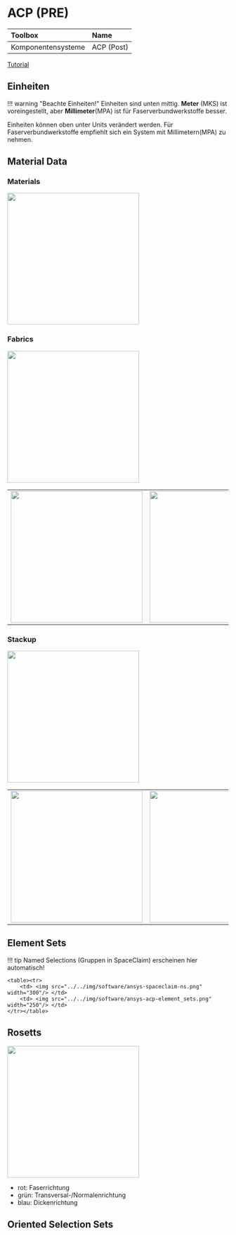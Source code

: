 # ACP (PRE)

| Toolbox  | Name  |
|:--- | :--- |
| Komponentensysteme | ACP (Post) |


[Tutorial](https://www.youtube.com/watch?v=f2Nik2-Qs0M&list=PLvsJbyBB0CMd4MRh5_BCWxVdnD6jaaIQf)

## Einheiten

!!! warning "Beachte Einheiten!"
    Einheiten sind unten mittig.
    **Meter** (MKS) ist voreingestellt, aber **Millimeter**(MPA) ist für Faserverbundwerkstoffe besser.

Einheiten können oben unter Units verändert werden.
Für Faserverbundwerkstoffe empfiehlt sich ein System mit Millimetern(MPA) zu nehmen.

## Material Data

### Materials

<img src="../../img/software/ansys-acp-materials.PNG" width="300"/>

### Fabrics

<img src="https://www.toray.eu/de/products/images/car_003_img_01.jpg" width="300"/>

<table><tr>
    <td> <img src="../../img/software/ansys-acp-fabrics-general.PNG" width="300"/> </td>
    <td> <img src="../../img/software/ansys-acp-fabrics-analysis.png" width="300"/> </td>
</tr></table>

### Stackup
<img src="https://www.compositeshop.de/xoshop/images/thumbnail/produkte/large/carbon_fiber_plate__1_.jpg" width="300"/>
<table><tr>
    <td> <img src="../../img/software/ansys-acp-stackup-general.png" width="300"/> </td>
    <td> <img src="../../img/software/ansys-acp-stackup-analysis.png" width="300"/> </td>
</tr></table>

## Element Sets

!!! tip
    Named Selections (Gruppen in SpaceClaim) erscheinen hier automatisch!

    <table><tr>
        <td> <img src="../../img/software/ansys-spaceclaim-ns.png" width="300"/> </td>
        <td> <img src="../../img/software/ansys-acp-element_sets.png" width="250"/> </td>
    </tr></table>

## Rosetts

<img src="../../img/software/ansys-acp-rosettes.png" width="300"/>

- rot: Faserrichtung
- grün: Transversal-/Normalenrichtung
- blau: Dickenrichtung

## Oriented Selection Sets
